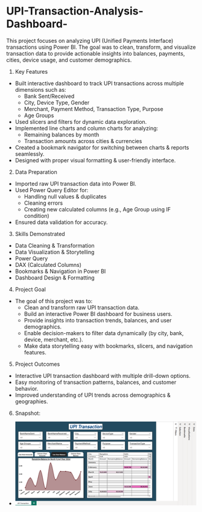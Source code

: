 # UPI-Transaction-Analysis-Dashboard-
This project focuses on analyzing UPI (Unified Payments Interface) transactions using Power BI. The goal was to clean, transform, and visualize transaction data to provide actionable insights into balances, payments, cities, device usage, and customer demographics.

1. Key Features
* Built interactive dashboard to track UPI transactions across multiple dimensions such as:
   * Bank Sent/Received
   * City, Device Type, Gender
   * Merchant, Payment Method, Transaction Type, Purpose
   * Age Groups
*  Used slicers and filters for dynamic data exploration.
* Implemented line charts and column charts for analyzing:
   * Remaining balances by month
   * Transaction amounts across cities & currencies
* Created a bookmark navigator for switching between charts & reports seamlessly.
* Designed with proper visual formatting & user-friendly interface.

2.  Data Preparation
* Imported raw UPI transaction data into Power BI.
* Used Power Query Editor for:
  * Handling null values & duplicates
  * Cleaning errors
  * Creating new calculated columns (e.g., Age Group using IF condition)
* Ensured data validation for accuracy.

3. Skills Demonstrated
  * Data Cleaning & Transformation
  * Data Visualization & Storytelling
  * Power Query
  * DAX (Calculated Columns)
  * Bookmarks & Navigation in Power BI
  * Dashboard Design & Formatting

4. Project Goal
* The goal of this project was to:
  * Clean and transform raw UPI transaction data.
  * Build an interactive Power BI dashboard for business users.
  * Provide insights into transaction trends, balances, and user demographics.
  * Enable decision-makers to filter data dynamically (by city, bank, device, merchant, etc.).
  * Make data storytelling easy with bookmarks, slicers, and navigation features.

5. Project Outcomes
  * Interactive UPI transaction dashboard with multiple drill-down options.
  * Easy monitoring of transaction patterns, balances, and customer behavior.
  * Improved understanding of UPI trends across demographics & geographies.

6. Snapshot:
  * ![Dashboard Preview](https://github.com/sakshichauhan4474-rgb/UPI-Transaction-Analysis-Dashboard-/blob/main/UPI%20Transaction%20SS.png)







